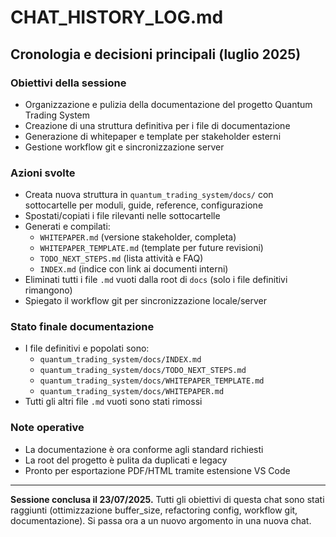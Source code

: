 # CHAT_HISTORY_LOG.md

## Cronologia e decisioni principali (luglio 2025)

### Obiettivi della sessione
- Organizzazione e pulizia della documentazione del progetto Quantum Trading System
- Creazione di una struttura definitiva per i file di documentazione
- Generazione di whitepaper e template per stakeholder esterni
- Gestione workflow git e sincronizzazione server

### Azioni svolte
- Creata nuova struttura in `quantum_trading_system/docs/` con sottocartelle per moduli, guide, reference, configurazione
- Spostati/copiati i file rilevanti nelle sottocartelle
- Generati e compilati:
  - `WHITEPAPER.md` (versione stakeholder, completa)
  - `WHITEPAPER_TEMPLATE.md` (template per future revisioni)
  - `TODO_NEXT_STEPS.md` (lista attività e FAQ)
  - `INDEX.md` (indice con link ai documenti interni)
- Eliminati tutti i file `.md` vuoti dalla root di `docs` (solo i file definitivi rimangono)
- Spiegato il workflow git per sincronizzazione locale/server

### Stato finale documentazione
- I file definitivi e popolati sono:
  - `quantum_trading_system/docs/INDEX.md`
  - `quantum_trading_system/docs/TODO_NEXT_STEPS.md`
  - `quantum_trading_system/docs/WHITEPAPER_TEMPLATE.md`
  - `quantum_trading_system/docs/WHITEPAPER.md`
- Tutti gli altri file `.md` vuoti sono stati rimossi

### Note operative
- La documentazione è ora conforme agli standard richiesti
- La root del progetto è pulita da duplicati e legacy
- Pronto per esportazione PDF/HTML tramite estensione VS Code

---
**Sessione conclusa il 23/07/2025.**
Tutti gli obiettivi di questa chat sono stati raggiunti (ottimizzazione buffer_size, refactoring config, workflow git, documentazione). Si passa ora a un nuovo argomento in una nuova chat.
